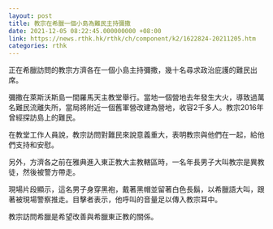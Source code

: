 ```yaml
---
layout: post
title: 教宗在希臘一個小島為難民主持彌撒
date: 2021-12-05 08:22:45.000000000 +08:00
link: https://news.rthk.hk/rthk/ch/component/k2/1622824-20211205.htm
categories: rthk
---
```


正在希臘訪問的教宗方濟各在一個小島主持彌撒，幾十名尋求政治庇護的難民出席。

彌撒在萊斯沃斯島一間羅馬天主教堂舉行。當地一個營地去年發生大火，導致過萬名難民流離失所，當局將附近一個舊軍營改建為營地，收容2千多人。教宗2016年曾經探訪島上的難民。

在教堂工作人員說，教宗訪問對難民來說意義重大，表明教宗與他們在一起，給他們支持和安慰。

另外，方濟各之前在雅典進入東正教大主教轄區時，一名年長男子大叫教宗是異教徒，然後被警方帶走。

現場片段顯示，這名男子身穿黑袍，戴著黑帽並留著白色長鬍，以希臘語大叫，跟著被現場警察推走。目擊者表示，他呼叫的音量足以傳入教宗耳中。

教宗訪問希臘是希望改善與希臘東正教的關係。
